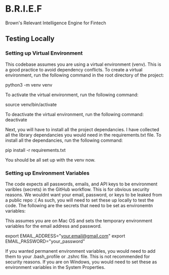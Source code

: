 # B.R.I.E.F
Brown's Relevant Intelligence Engine for Fintech

## Testing Locally

### Setting up Virtual Environment
This codebase assumes you are using a virtual environment (venv). This is a good practice to avoid dependency conflicts. To create a virtual environment, run the following command in the root directory of the project: 

python3 -m venv venv

To activate the virtual environment, run the following command: 

source venv/bin/activate

To deactivate the virtual environment, run the following command: deactivate

Next, you will have to install all the project dependancies. I have collected all the library dependancies you would need in the requirements.txt file. To install all the dependancies, run the following command: 

pip install -r requirements.txt

You should be all set up with the venv now.

### Setting up Environment Variables
The code expects all passwords, emails, and API keys to be environment varibles (secrets) in the GitHub workflow. This is for obvious security reasons. We wouldnt want your email, password, or keys to be leaked from a public repo :( As such, you will need to set these up locally to test the code. The following are the secrets that need to be set as environemtn variables:

This assumes you are on Mac OS and sets the temporary environment variables for the email address and password.

export EMAIL_ADDRESS="your.email@gmail.com"
export EMAIL_PASSWORD="your_password"

If you wanted permanent environment variables, you would need to add them to your .bash_profile or .zshrc file. This is not recommended for security reasons. If you are on Windows, you would need to set these as environment variables in the System Properties.

